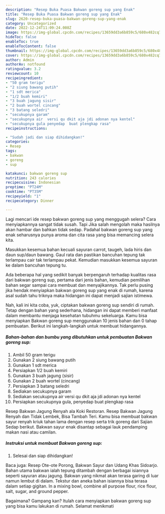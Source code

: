 ```yaml
---
description: "Resep Buka Puasa Bakwan goreng sup yang Enak"
title: "Resep Buka Puasa Bakwan goreng sup yang Enak"
slug: 2620-resep-buka-puasa-bakwan-goreng-sup-yang-enak
category: Uncategorized
date: 2022-12-24T11:09:24.008Z
image: https://img-global.cpcdn.com/recipes/13659dd3a6b859c5/680x482cq70/bakwan-goreng-sup-foto-resep-utama.jpg
hideToc: false
enableToc: true
enableTocContent: false
thumbnail: https://img-global.cpcdn.com/recipes/13659dd3a6b859c5/680x482cq70/bakwan-goreng-sup-foto-resep-utama.jpg
cover: https://img-global.cpcdn.com/recipes/13659dd3a6b859c5/680x482cq70/bakwan-goreng-sup-foto-resep-utama.jpg
author: Admin
authorAv: notfound
ratingvalue: 3.2
reviewcount: 10
recipeingredient:
- "50 gram terigu"
- "2 siung bawang putih"
- "1 sdt merica"
- "1/2 buah kemiri"
- "3 buah jagung sisir"
- "2 buah wortel cincang"
- "3 batang seledri"
- "secukupnya garam"
- "secukupnya air  versi qu dkit aja jdi adonan nya kentel"
- "secukupnya gula penyedap  buat plengkap rasa"
recipeinstructions:

- "Sudah jadi dan siap dihidangkan!"
categories:
- Resep
tags:
- bakwan
- goreng
- sup

katakunci: bakwan goreng sup 
nutrition: 243 calories
recipecuisine: Indonesian
preptime: "PT24M"
cooktime: "PT35M"
recipeyield: "1"
recipecategory: Dinner

---
```



Lagi mencari ide resep bakwan goreng sup yang menggugah selera? Cara menyiapkannya sangat tidak susah. Tapi Jika salah mengolah maka hasilnya akan hambar dan bahkan tidak sedap. Padahal bakwan goreng sup yang enak seharusnya punya aroma dan cita rasa yang bisa memancing selera kita.


Masukkan kesemua bahan kecuali sayuran carrot, taugeh, lada hiris dan daun sup/daun bawang. Gaul rata dan pastikan bancuhan tepung tak terlampau cair tak terlampau pekat. Kemudian masukkan kesemua sayuran ke dalam bancuhan tepung tu.

Ada beberapa hal yang sedikit banyak berpengaruh terhadap kualitas rasa dari bakwan goreng sup, pertama dari jenis bahan, kemudian pemilihan bahan segar sampai cara membuat dan menyajikannya. Tak perlu pusing jika hendak menyiapkan bakwan goreng sup yang enak di rumah, karena asal sudah tahu triknya maka hidangan ini dapat menjadi sajian istimewa.


Nah, kali ini kita coba, yuk, ciptakan bakwan goreng sup sendiri di rumah. Tetap dengan bahan yang sederhana, hidangan ini dapat memberi manfaat dalam membantu menjaga kesehatan tubuhmu sekeluarga. Kamu bisa menyiapkan Bakwan goreng sup menggunakan 10 jenis bahan dan 0 tahap pembuatan. Berikut ini langkah-langkah untuk membuat hidangannya.

<!--inarticleads1-->

##### Bahan-bahan dan bumbu yang dibutuhkan untuk pembuatan Bakwan goreng sup:

1. Ambil 50 gram terigu
1. Gunakan 2 siung bawang putih
1. Gunakan 1 sdt merica
1. Persiapkan 1/2 buah kemiri
1. Gunakan 3 buah jagung (sisir)
1. Gunakan 2 buah wortel (cincang)
1. Persiapkan 3 batang seledri
1. Sediakan secukupnya garam
1. Sediakan secukupnya air  versi qu dkit aja jdi adonan nya kentel
1. Persiapkan secukupnya gula, penyedap  buat plengkap rasa


Resep Bakwan Jagung Renyah ala Koki Restoran. Resep Bakwan Jagung Renyah dan Tidak Lembek, Bisa Tambah Teri. Kamu bisa membuat bakwan sayur renyah kriuk tahan lama dengan resep serta trik goreng dari Sajian Sedap berikut. Bakwan sayur enak disantap sebagai lauk pendamping makan nasi atau camilan. 

<!--inarticleads2-->

##### Instruksi untuk membuat Bakwan goreng sup:


1. Selesai dan siap dihidangkan!

Baca juga: Resep Ote-ote Porong, Bakwan Sayur dan Udang Khas Sidoarjo. Bahan utama bakwan ialah tepung ditambah dengan berbagai isiannya seperti sayuran atau jagung. Bakwan yang nikmat akan terasa garing di luar namun lembut di dalam. Tekstur dan aneka bahan isiannya bisa terasa dalam setiap gigitan. In a mixing bowl, combine all purpose flour, rice flour, salt, sugar, and ground pepper. 

Bagaimana? Gampang kan? Itulah cara menyiapkan bakwan goreng sup yang bisa kamu lakukan di rumah. Selamat menikmati
